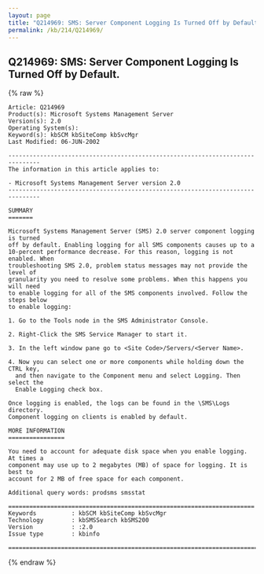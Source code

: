 ```yaml
---
layout: page
title: "Q214969: SMS: Server Component Logging Is Turned Off by Default."
permalink: /kb/214/Q214969/
---
```


## Q214969: SMS: Server Component Logging Is Turned Off by Default.

{% raw %}

	Article: Q214969
	Product(s): Microsoft Systems Management Server
	Version(s): 2.0
	Operating System(s): 
	Keyword(s): kbSCM kbSiteComp kbSvcMgr
	Last Modified: 06-JUN-2002
	
	-------------------------------------------------------------------------------
	The information in this article applies to:
	
	- Microsoft Systems Management Server version 2.0 
	-------------------------------------------------------------------------------
	
	SUMMARY
	=======
	
	Microsoft Systems Management Server (SMS) 2.0 server component logging is turned
	off by default. Enabling logging for all SMS components causes up to a
	10-percent performance decrease. For this reason, logging is not enabled. When
	troubleshooting SMS 2.0, problem status messages may not provide the level of
	granularity you need to resolve some problems. When this happens you will need
	to enable logging for all of the SMS components involved. Follow the steps below
	to enable logging:
	
	1. Go to the Tools node in the SMS Administrator Console.
	
	2. Right-Click the SMS Service Manager to start it.
	
	3. In the left window pane go to <Site Code>/Servers/<Server Name>.
	
	4. Now you can select one or more components while holding down the CTRL key,
	  and then navigate to the Component menu and select Logging. Then select the
	  Enable Logging check box.
	
	Once logging is enabled, the logs can be found in the \SMS\Logs directory.
	Component logging on clients is enabled by default.
	
	MORE INFORMATION
	================
	
	You need to account for adequate disk space when you enable logging. At times a
	component may use up to 2 megabytes (MB) of space for logging. It is best to
	account for 2 MB of free space for each component.
	
	Additional query words: prodsms smsstat
	
	======================================================================
	Keywords          : kbSCM kbSiteComp kbSvcMgr 
	Technology        : kbSMSSearch kbSMS200
	Version           : :2.0
	Issue type        : kbinfo
	
	=============================================================================
	

{% endraw %}
